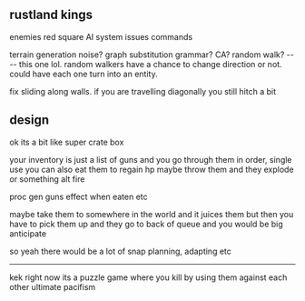 rustland kings
--------------

enemies
    red square
    AI system issues commands

terrain generation
    noise?
    graph substitution grammar?
    CA?
    random walk? ---- this one lol. random walkers have a chance to change direction or not. could have each one turn into an entity.

fix sliding along walls.  if you are travelling diagonally you still hitch a bit

design
------

ok its a bit like super crate box

your inventory is just a list of guns and you go through them in order, single use
you can also eat them to regain hp
maybe throw them and they explode or something
alt fire

proc gen guns
effect when eaten etc

maybe take them to somewhere in the world and it juices them but then you have to pick them up and they go to back of queue
and you would be big anticipate

so yeah there would be a lot of snap planning, adapting etc


---------
kek right now its a puzzle game where you kill by using them against each other
ultimate pacifism